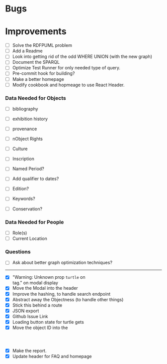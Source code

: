 # Bugs

# Improvements

* [ ] Solve the RDFPUML problem
* [ ] Add a Readme
* [ ] Look into getting rid of the odd WHERE UNION (with the new graph)
* [ ] Document the SPARQL
* [ ] Optimize Test Runner for only needed type of query.
* [ ] Pre-commit hook for building?
* [ ] Make a better homepage
* [ ] Modify cookbook and hopmeage to use React Header.

### Data Needed for Objects

* [ ] bibliography
* [ ] exhibition history
* [ ] provenance
* [ ] nObject Rights
* [ ] Culture
* [ ] Inscription

* [ ] Named Period?
* [ ] Add qualifier to dates?
* [ ] Edition?
* [ ] Keywords?
* [ ] Conservation?

### Data Needed for People

* [ ] Role(s)
* [ ] Current Location

### Questions

* [ ] Ask about better graph optimization techniques?

---

* [X] "Warning: Unknown prop `turtle` on <div> tag." on modal display
* [X] Move the Modal into the header
* [X] Improve the hashing, to handle search endpoint
* [X] Abstract away the Objectness (to handle other things)
* [X] Stick this behind a route
* [X] JSON export
* [X] Github Issue Link
* [X] Loading button state for turtle gets
* [X] Move the object ID into the <header></header>
* [X] Make the report.
* [X] Update header for FAQ and homepage
